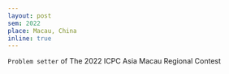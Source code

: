 ```yaml
---
layout: post
sem: 2022
place: Macau, China
inline: true
---
```


`Problem setter` of The 2022 ICPC Asia Macau Regional Contest 